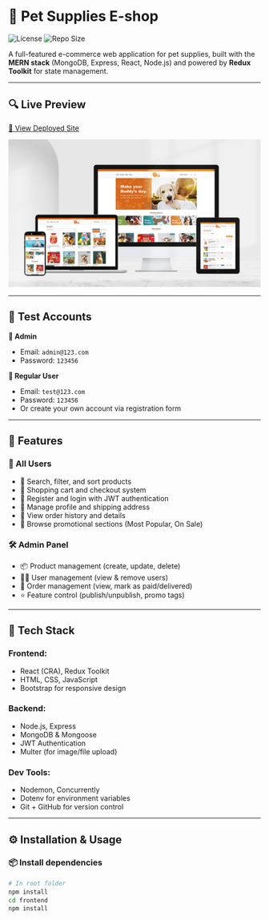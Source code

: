 # 🐾 Pet Supplies E-shop

![License](https://img.shields.io/github/license/YohanesYohan11/petshop)
![Repo Size](https://img.shields.io/github/repo-size/YohanesYohan11/petshop)

A full-featured e-commerce web application for pet supplies, built with the **MERN stack** (MongoDB, Express, React, Node.js) and powered by **Redux Toolkit** for state management.

---

## 🔍 Live Preview

[🔗 View Deployed Site](https://petshop-38o7.onrender.com)

![Preview](https://raw.githubusercontent.com/YohanesYohan11/petshop/main/frontend/public/site_preview.png)

---

## 🧪 Test Accounts

**🔐 Admin**
- Email: `admin@123.com`
- Password: `123456`

**👤 Regular User**
- Email: `test@123.com`
- Password: `123456`
- Or create your own account via registration form

---

## 🚀 Features

### 👥 All Users
- 🔎 Search, filter, and sort products
- 🛒 Shopping cart and checkout system
- 🔐 Register and login with JWT authentication
- 👤 Manage profile and shipping address
- 🧾 View order history and details
- 📣 Browse promotional sections (Most Popular, On Sale)

### 🛠 Admin Panel
- 📦 Product management (create, update, delete)
- 🧑‍💼 User management (view & remove users)
- 📑 Order management (view, mark as paid/delivered)
- ⭐ Feature control (publish/unpublish, promo tags)

---

## 🧱 Tech Stack

### Frontend:
- React (CRA), Redux Toolkit
- HTML, CSS, JavaScript
- Bootstrap for responsive design

### Backend:
- Node.js, Express
- MongoDB & Mongoose
- JWT Authentication
- Multer (for image/file upload)

### Dev Tools:
- Nodemon, Concurrently
- Dotenv for environment variables
- Git + GitHub for version control

---

## ⚙️ Installation & Usage

### 📦 Install dependencies
```bash
# In root folder
npm install
cd frontend
npm install
